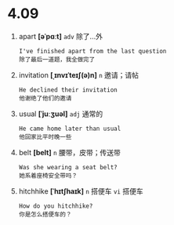 # 4.09









1. apart **[əˈpɑːt]** `adv` 除了...外
    ```
    I've finished apart from the last question
    除了最后一道题，我全做完了
    ```

2. invitation **[ˌɪnvɪˈteɪʃ(ə)n]** `n` 邀请；请帖
    ```
    He declined their invitation
    他谢绝了他们的邀请
    ```

3. usual **[ˈjuːʒuəl]** `adj` 通常的
    ```
    He came home later than usual
    他回家比平时晚一些
    ```

4. belt **[belt]** `n` 腰带，皮带；传送带
    ```
    Was she wearing a seat belt?
    她系着座椅安全带吗？
    ```

5. hitchhike **[ˈhɪtʃhaɪk]** `n` 搭便车 `vi` 搭便车
    ```
    How do you hitchhike?
    你是怎么搭便车的？
    ```
